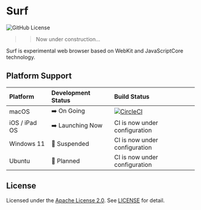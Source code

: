 # Surf

![GitHub License](https://img.shields.io/github/license/shotastage/Surf)

>> Now under construction...

Surf is experimental web browser based on WebKit and JavaScriptCore technology.

## Platform Support

| Platform      | Development Status | Build Status  |
|:--------------|:-------------------|:----------|
| macOS         | ➡️ On Going         | [![CircleCI](https://dl.circleci.com/status-badge/img/gh/shotastage/Surf/tree/main.svg?style=svg)](https://dl.circleci.com/status-badge/redirect/gh/shotastage/Surf/tree/main) |
| iOS / iPad OS | ➡️ Launching Now    | CI is now under configuration |
| Windows 11    | 🛑 Suspended        | CI is now under configuration |
| Ubuntu        | 📅 Planned         | CI is now under configuration |


## License

Licensed under the [Apache License 2.0](./LICENSE). See [LICENSE](./LICENSE) for detail.
